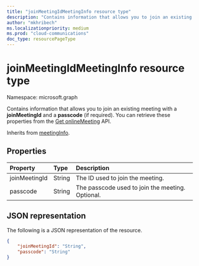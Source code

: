 ```yaml
---
title: "joinMeetingIdMeetingInfo resource type"
description: "Contains information that allows you to join an existing meeting with a joinMeetingId and a passcode."
author: "mkhribech"
ms.localizationpriority: medium
ms.prod: "cloud-communications"
doc_type: resourcePageType
---
```


# joinMeetingIdMeetingInfo resource type

Namespace: microsoft.graph

Contains information that allows you to join an existing meeting with a **joinMeetingId** and a **passcode** (if required). You can retrieve these properties from the [Get onlineMeeting](../api/onlinemeeting-get.md) API.

Inherits from [meetingInfo](../resources/meetinginfo.md).

## Properties

| Property                | Type    | Description                                                   |
| :---------------------- | :------ | :------------------------------------------------------------ |
| joinMeetingId           | String  | The ID used to join the meeting.                              |
| passcode                | String  | The passcode used to join the meeting. Optional.              |

## JSON representation

The following is a JSON representation of the resource.

<!-- {
  "blockType": "resource",
  "optionalProperties": [
  ],
  "@odata.type": "microsoft.graph.joinMeetingIdMeetingInfo"
}-->
```json
{
    "joinMeetingId": "String",
    "passcode": "String"
}
```
